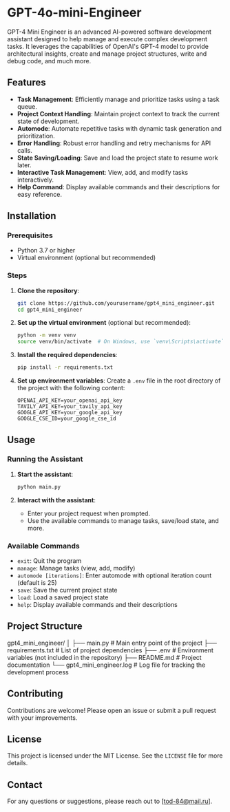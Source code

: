 # GPT-4o-mini-Engineer

GPT-4 Mini Engineer is an advanced AI-powered software development assistant designed to help manage and execute complex development tasks. It leverages the capabilities of OpenAI's GPT-4 model to provide architectural insights, create and manage project structures, write and debug code, and much more.

## Features

- **Task Management**: Efficiently manage and prioritize tasks using a task queue.
- **Project Context Handling**: Maintain project context to track the current state of development.
- **Automode**: Automate repetitive tasks with dynamic task generation and prioritization.
- **Error Handling**: Robust error handling and retry mechanisms for API calls.
- **State Saving/Loading**: Save and load the project state to resume work later.
- **Interactive Task Management**: View, add, and modify tasks interactively.
- **Help Command**: Display available commands and their descriptions for easy reference.

## Installation

### Prerequisites

- Python 3.7 or higher
- Virtual environment (optional but recommended)

### Steps

1. **Clone the repository**:
    ```bash
    git clone https://github.com/yourusername/gpt4_mini_engineer.git
    cd gpt4_mini_engineer
    ```

2. **Set up the virtual environment** (optional but recommended):
    ```bash
    python -m venv venv
    source venv/bin/activate  # On Windows, use `venv\Scripts\activate`
    ```

3. **Install the required dependencies**:
    ```bash
    pip install -r requirements.txt
    ```

4. **Set up environment variables**:
    Create a `.env` file in the root directory of the project with the following content:
    ```
    OPENAI_API_KEY=your_openai_api_key
    TAVILY_API_KEY=your_tavily_api_key
    GOOGLE_API_KEY=your_google_api_key
    GOOGLE_CSE_ID=your_google_cse_id
    ```

## Usage

### Running the Assistant

1. **Start the assistant**:
    ```bash
    python main.py
    ```

2. **Interact with the assistant**:
    - Enter your project request when prompted.
    - Use the available commands to manage tasks, save/load state, and more.

### Available Commands

- `exit`: Quit the program
- `manage`: Manage tasks (view, add, modify)
- `automode [iterations]`: Enter automode with optional iteration count (default is 25)
- `save`: Save the current project state
- `load`: Load a saved project state
- `help`: Display available commands and their descriptions

## Project Structure

gpt4_mini_engineer/
│
├── main.py # Main entry point of the project
├── requirements.txt # List of project dependencies
├── .env # Environment variables (not included in the repository)
├── README.md # Project documentation
└── gpt4_mini_engineer.log # Log file for tracking the development process


## Contributing

Contributions are welcome! Please open an issue or submit a pull request with your improvements.

## License

This project is licensed under the MIT License. See the `LICENSE` file for more details.

## Contact

For any questions or suggestions, please reach out to [tod-84@mail.ru].
